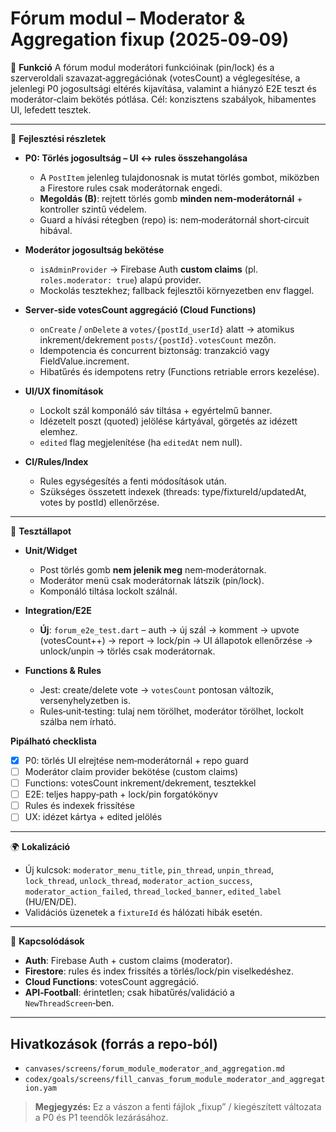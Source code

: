# Fórum modul – Moderator & Aggregation fixup (2025‑09‑09)

🎯 **Funkció**
A fórum modul moderátori funkcióinak (pin/lock) és a szerveroldali szavazat‑aggregációnak (votesCount) a véglegesítése, a jelenlegi P0 jogosultsági eltérés kijavítása, valamint a hiányzó E2E teszt és moderátor‑claim bekötés pótlása. Cél: konzisztens szabályok, hibamentes UI, lefedett tesztek.

---

🧠 **Fejlesztési részletek**

* **P0: Törlés jogosultság – UI ↔ rules összehangolása**

  * A `PostItem` jelenleg tulajdonosnak is mutat törlés gombot, miközben a Firestore rules csak moderátornak engedi.
  * **Megoldás (B)**: rejtett törlés gomb **minden nem‑moderátornál** + kontroller szintű védelem.
  * Guard a hívási rétegben (repo) is: nem‑moderátornál short‑circuit hibával.

* **Moderátor jogosultság bekötése**

  * `isAdminProvider` → Firebase Auth **custom claims** (pl. `roles.moderator: true`) alapú provider.
  * Mockolás tesztekhez; fallback fejlesztői környezetben env flaggel.

* **Server‑side votesCount aggregáció (Cloud Functions)**

  * `onCreate` / `onDelete` a `votes/{postId_userId}` alatt → atomikus inkrement/dekrement `posts/{postId}.votesCount` mezőn.
  * Idempotencia és concurrent biztonság: tranzakció vagy FieldValue.increment.
  * Hibatűrés és idempotens retry (Functions retriable errors kezelése).

* **UI/UX finomítások**

  * Lockolt szál komponáló sáv tiltása + egyértelmű banner.
  * Idézetelt poszt (quoted) jelölése kártyával, görgetés az idézett elemhez.
  * `edited` flag megjelenítése (ha `editedAt` nem null).

* **CI/Rules/Index**

  * Rules egységesítés a fenti módosítások után.
  * Szükséges összetett indexek (threads: type/fixtureId/updatedAt, votes by postId) ellenőrzése.

---

🧪 **Tesztállapot**

* **Unit/Widget**

  * Post törlés gomb **nem jelenik meg** nem‑moderátornak.
  * Moderátor menü csak moderátornak látszik (pin/lock).
  * Komponáló tiltása lockolt szálnál.
* **Integration/E2E**

  * **Új**: `forum_e2e_test.dart` – auth → új szál → komment → upvote (votesCount++) → report → lock/pin → UI állapotok ellenőrzése → unlock/unpin → törlés csak moderátornak.
* **Functions & Rules**

  * Jest: create/delete vote → `votesCount` pontosan változik, versenyhelyzetben is.
  * Rules‑unit‑testing: tulaj nem törölhet, moderátor törölhet, lockolt szálba nem írható.

**Pipálható checklista**

* [x] P0: törlés UI elrejtése nem‑moderátornál + repo guard
* [ ] Moderátor claim provider bekötése (custom claims)
* [ ] Functions: votesCount inkrement/dekrement, tesztekkel
* [ ] E2E: teljes happy‑path + lock/pin forgatókönyv
* [ ] Rules és indexek frissítése
* [ ] UX: idézet kártya + edited jelölés

---

🌍 **Lokalizáció**

* Új kulcsok: `moderator_menu_title`, `pin_thread`, `unpin_thread`, `lock_thread`, `unlock_thread`, `moderator_action_success`, `moderator_action_failed`, `thread_locked_banner`, `edited_label` (HU/EN/DE).
* Validációs üzenetek a `fixtureId` és hálózati hibák esetén.

---

📎 **Kapcsolódások**

* **Auth**: Firebase Auth + custom claims (moderator).
* **Firestore**: rules és index frissítés a törlés/lock/pin viselkedéshez.
* **Cloud Functions**: votesCount aggregáció.
* **API‑Football**: érintetlen; csak hibatűrés/validáció a `NewThreadScreen`‑ben.

---

## Hivatkozások (forrás a repo‑ból)

* `canvases/screens/forum_module_moderator_and_aggregation.md`
* `codex/goals/screens/fill_canvas_forum_module_moderator_and_aggregation.yam`

> **Megjegyzés:** Ez a vászon a fenti fájlok „fixup” / kiegészített változata a P0 és P1 teendők lezárásához.
